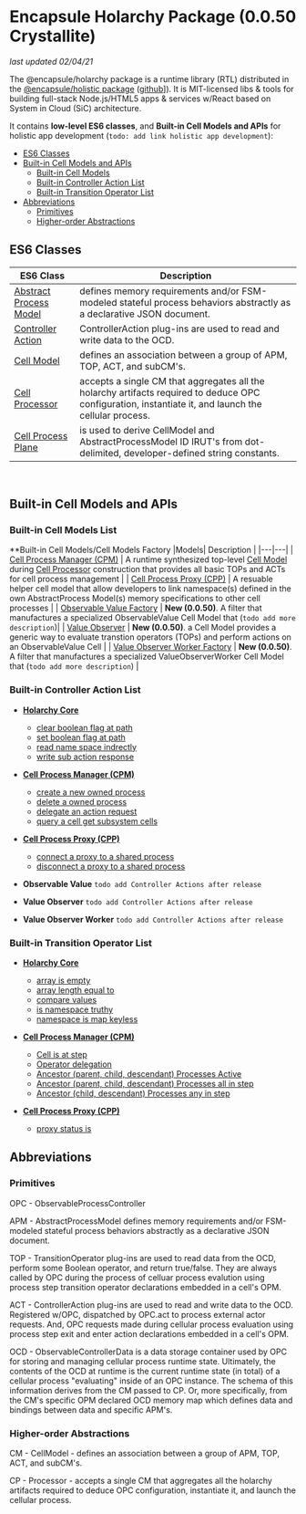 # Encapsule Holarchy Package (0.0.50 Crystallite)
*last updated 02/04/21*
<!-- references -->
[encapsule]: https://encapsule.io "Encapsule Project Homepage..."
[github]: https://github.com/Encapsule "Encapsule Project GitHub..."

The @encapsule/holarchy package is a runtime library (RTL) distributed in the [@encapsule/holistic package][encapsule] ([github][github]]). It is MIT-licensed libs & tools for building full-stack Node.js/HTML5 apps & services w/React based on System in Cloud (SiC) architecture.

It contains **low-level ES6 classes**, and **Built-in Cell Models and APIs** for holistic app development (`todo: add link holistic app development`):

* [ES6 Classes](#ES6-Classes)
* [Built-in Cell Models and APIs](#Built-in-Cell-Models-and-APIs)
    * [Built-in Cell Models](#Built-in-Cell-Models-List)
    * [Built-in Controller Action List](#Built-in-Controller-Action-List)
    * [Built-in Transition Operator List](#Built-in-Transition-Operator-List)
* [Abbreviations](#Abbreviations)
    * [Primitives](#Primitives)
    * [Higher-order Abstractions](#Higher-order-Abstractions)

## ES6 Classes

|ES6 Class| Description |
|---|---|
| [Abstract Process Model](./core/abstract-process-model.md) | defines memory requirements and/or FSM-modeled stateful process behaviors abstractly as a declarative JSON document. |
| [Controller Action](./core/controller-action.md) | ControllerAction plug-ins are used to read and write data to the OCD. |
| [Cell Model](./core/cell-model.md) |  defines an association between a group of APM, TOP, ACT, and subCM's. |
| [Cell Processor](./core/cell-processor.md) | accepts a single CM that aggregates all the holarchy artifacts required to deduce OPC configuration, instantiate it, and launch the cellular process. |
| [Cell Process Plane](./core/cell-process-plane.md) | is used to derive CellModel and AbstractProcessModel ID IRUT's from dot-delimited, developer-defined string constants. |

</br>

## Built-in Cell Models and APIs
### Built-in Cell Models List
**Built-in Cell Models/Cell Models Factory
|Models| Description |
|---|---|
| [Cell Process Manager (CPM)](./build-in-cell-model/cell-process-manager.md) | A runtime synthesized top-level [Cell Model](./core/cell-model.md) during [Cell Processor](./core/cell-processor.md) construction that provides all basic TOPs and ACTs for cell process management  |
| [Cell Process Proxy (CPP)](./build-in-cell-model/cell-process-proxy.md) | A resuable helper cell model that allow developers to link namespace(s) defined in the own AbstractProcess Model(s) memory specifications to other cell processes |
| [Observable Value Factory](./build-in-cell-model/observable-value-factory.md) | **New (0.0.50)**.  A filter that manufactures a specialized ObservableValue Cell Model that (`todo add more description`)|
| [Value Observer](./build-in-cell-model/value-observer.md) | **New (0.0.50)**. a Cell Model provides a generic way to evaluate transtion operators (TOPs) and perform actions on an ObservableValue Cell |
| [Value Observer Worker Factory](./build-in-cell-model/value-observer-worker-factory.md) | **New (0.0.50)**. A filter that manufactures a specialized ValueObserverWorker Cell Model that (`todo add more description`) |

### Built-in Controller Action List
* **[Holarchy Core](./controller-action-apis.md#Holarchy-Core)**
    * [clear boolean flag at path](./controller-action-apis.md#clear-boolean-flag-at-path)
    * [set boolean flag at path](./controller-action-apis.md#set-boolean-flag-at-path)
    * [read name space indrectly](./controller-action-apis.md#read-name-space-indrectly)
    * [write sub action response](./controller-action-apis.md#write-sub-action-response)

* **[Cell Process Manager (CPM)](./controller-action-apis.md#Cell-Process-Manager-CPM)**
    * [create a new owned process](./controller-action-apis.md#create-a-new-owned-process)
    * [delete a owned process](./controller-action-apis.md#delete-a-owned-process)
    * [delegate an action request](./controller-action-apis.md#delegate-an-action-request)
    * [query a cell get subsystem cells](./controller-action-apis.md#query-a-cell)

* **[Cell Process Proxy (CPP)](./controller-action-apis.md#Cell-Process-Proxy-CPP)**
    * [connect a proxy to a shared process](./controller-action-apis.md#connect-a-proxy-to-a-shared-process)
    * [disconnect a proxy to a shared process](./controller-action-apis.md#disconnect-a-proxy-to-a-shared-process)

* **Observable Value**
    `todo add Controller Actions after release`

* **Value Observer**
    `todo add Controller Actions after release`

* **Value Observer Worker**
    `todo add Controller Actions after release`


### Built-in Transition Operator List
* **[Holarchy Core](./transition-operator-apis#Holarchy-Core)**
    * [array is empty](./transition-operator-apis#array-is-empty)
    * [array length equal to](./transition-operator-apis#array-length-equal-to)
    * [compare values](./transition-operator-apis#compare-values)
    * [is namespace truthy](./transition-operator-apis#is-namespace-truthy)
    * [namespace is map keyless](./transition-operator-apis#namespace-is-map-keyless)

* **[Cell Process Manager (CPM)](./transition-operator-apis#Cell-Process-Manager-CPM)**
    * [Cell is at step](./transition-operator-apis#cell-is-at-step)
    * [Operator delegation](./transition-operator-apis#operator-delegation)
    * [Ancestor (parent, child, descendant) Processes Active](./transition-operator-apis#ancestor-processes-active)
    * [Ancestor (parent, child, descendant) Processes all in step](./transition-operator-apis#ancestor-processes-all-in-step)
    * [Ancestor (child, descendant) Processes any in step](./transition-operator-apis#ancestor-processes-any-in-step)

* **[Cell Process Proxy (CPP)](./transition-operator-apis#Cell-Process-Proxy-CPP)**
    * [proxy status is](./transition-operator-apis#proxy-status-is)

## Abbreviations

### Primitives

OPC - ObservableProcessController

APM - AbstractProcessModel defines memory requirements and/or FSM-modeled stateful process behaviors abstractly as a declarative JSON document.

TOP - TransitionOperator plug-ins are used to read data from the OCD, perform some Boolean operator, and return true/false. They are always called by OPC during the process of celluar process evalution using process step transition operator declarations embedded in a cell's OPM.

ACT - ControllerAction plug-ins are used to read and write data to the OCD. Registered w/OPC, dispatched by OPC.act to process external actor requests. And, OPC requests made during cellular process evaluation using process step exit and enter action declarations embedded in a cell's OPM.

OCD - ObservableControllerData is a data storage container used by OPC for storing and managing cellular process runtime state. Ultimately, the contents of the OCD at runtime is the current runtime state (in total) of a cellular process "evaluating" inside of an OPC instance. The schema of this information derives from the CM passed to CP. Or, more specifically, from the CM's specific OPM declared OCD memory map which defines data and bindings between data and specific APM's.

### Higher-order Abstractions

CM - CellModel - defines an association between a group of APM, TOP, ACT, and subCM's.

CP - Processor - accepts a single CM that aggregates all the holarchy artifacts required to deduce OPC configuration, instantiate it, and launch the cellular process.

